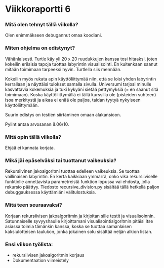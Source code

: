 # Viikkoraportti 6

### Mitä olen tehnyt tällä viikolla?

Olen enimmäkseen debugannut omaa koodiani.


### Miten ohjelma on edistynyt?

Vähänlaisesti. Turtle käy yli 20 x 20 ruudukkujen kanssa tosi hitaaksi, joten kokeilin erilaisia tapoja tuottaa labyrintin visualisointi. En kuitenkaan saanut mitään toimimaan tarpeeksi hyvin. Turtlella siis mennään.

Kokeilin myös rukata apin käyttöliittymää niin, että se loisi yhden labyrintin kerrallaan ja näyttäisi tulokset samalla sivulla. Universumi tarjosi minulle kasvattavia kokemuksia ja tuki kykyäni sietää pettymyksiä (= en saanut sitä toimimaan). Koska käyttöliittymällä ei tällä kurssilla ole (pisteiden suhteen) isoa merkitystä ja aikaa ei enää ole paljoa, taidan tyytyä nykyiseen käyttöliittymään.

Suurin edistys on testien siirtäminen omaan alakansioon.

Pylint antaa arvosanan 8.06/10.


### Mitä opin tällä viikolla?

Ehjää ei kannata korjata.


### Mikä jäi epäselväksi tai tuottanut vaikeuksia? 

Rekursiivinen jakoalgoritmi tuottaa edelleen vaikeuksia. Se tuottaa vaillinaisen labyrintin. En kerta kaikkiaan ymmärrä, onko vika rekursiiviselle funktiolle annettavista parametreistä  funktion lopussa vai ehdosta, jolla rekursio päättyy. Tiedosto recursive_division.py sisältää tällä hetkellä paljon debuggauksessa käyttämiäni välitulostuksia.


### Mitä teen seuraavaksi?

Korjaan rekursiivisen jakoalgoritmin ja kirjoitan sille testit ja visualisoinnin. Satunnaiselle syvyyshaulle kirjoittamani visualisointialgoritmin pitäisi itse asiassa toimia tämänkin kanssa, koska se tuottaa samanlaisen kaksiulotteisen taulukon, jonka jokainen solu sisältää neljän alkion listan.


### Ensi viikon työlista:

- rekursiivisen jakoalgoritmin korjaus
- Dokumentaation viimeistely

